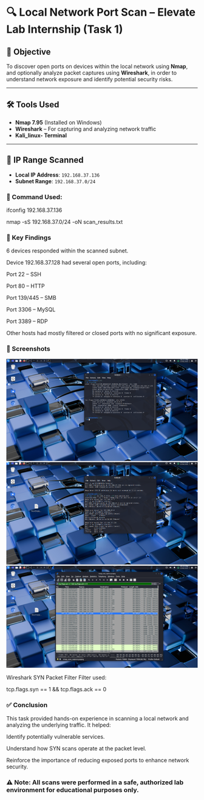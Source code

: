 # 🔍 Local Network Port Scan – Elevate Lab Internship (Task 1)

## 🎯 Objective
To discover open ports on devices within the local network using **Nmap**, and optionally analyze packet captures using **Wireshark**, in order to understand network exposure and identify potential security risks.

---

## 🛠️ Tools Used

- **Nmap 7.95** (Installed on Windows)
- **Wireshark** – For capturing and analyzing network traffic
- **Kali_linux- Terminal**

---

## 📡 IP Range Scanned

- **Local IP Address**: `192.168.37.136`
- **Subnet Range**: `192.168.37.0/24`

### 🔧 Command Used:

ifconfig 192.168.37.136

nmap -sS 192.168.37.0/24 -oN scan_results.txt

### 🔐 Key Findings
6 devices responded within the scanned subnet.

Device 192.168.37.128 had several open ports, including:

Port 22 – SSH

Port 80 – HTTP

Port 139/445 – SMB

Port 3306 – MySQL

Port 3389 – RDP

Other hosts had mostly filtered or closed ports with no significant exposure.

### 📸 Screenshots
 ![IP](ip.png)
 ![Nmap Output](nmapresult.png)
 ![Wireshark SYN Filter](wireshark.png)


Wireshark SYN Packet Filter
Filter used:

tcp.flags.syn == 1 && tcp.flags.ack == 0


### ✅ Conclusion
This task provided hands-on experience in scanning a local network and analyzing the underlying traffic. It helped:

Identify potentially vulnerable services.

Understand how SYN scans operate at the packet level.

Reinforce the importance of reducing exposed ports to enhance network security.

### ⚠️ Note: All scans were performed in a safe, authorized lab environment for educational purposes only.

